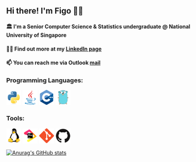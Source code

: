 ## Hi there! I'm Figo 👨‍🎓

#### 🏛️ I'm a Senior Computer Science & Statistics undergraduate @ National University of Singapore
#### 👨‍💼 Find out more at my [LinkedIn page](https://www.linkedin.com/in/figo-ze-xin-lee-010206192/)
#### 📫 You can reach me via Outlook [mail](https://zexin_lee@u.nus.edu)

### Programming Languages:
<p align="left">
  <img src="https://raw.githubusercontent.com/devicons/devicon/master/icons/python/python-original.svg" alt="Python" width="40"/>
  <img src="https://raw.githubusercontent.com/devicons/devicon/master/icons/java/java-original.svg" alt="Java" width="40"/>
  <img src="https://raw.githubusercontent.com/devicons/devicon/master/icons/cplusplus/cplusplus-original.svg" alt="C++" width="40"/>
  <img src="https://raw.githubusercontent.com/devicons/devicon/master/icons/go/go-original.svg" alt="Go" width="40"/>
  
### Tools:
<p align="left">
  <img src="https://raw.githubusercontent.com/devicons/devicon/master/icons/linux/linux-original.svg" alt="Linux" width="40"/>
  <img src="https://raw.githubusercontent.com/devicons/devicon/master/icons/jetbrains/jetbrains-original.svg" alt="JB" width="40"/>
  <img src="https://raw.githubusercontent.com/devicons/devicon/master/icons/git/git-original.svg" alt="Git" width="40"/>
  <img src="https://raw.githubusercontent.com/devicons/devicon/master/icons/github/github-original.svg" alt="GitHub" width="40"/>

  [![Anurag's GitHub stats](https://github-readme-stats.vercel.app/api?username=figo2127&count_private=true&hide=stars,contribs&show_icons=true&theme=github_dark&include_all_commits=false)](https://github.com/anuraghazra/github-readme-stats)
